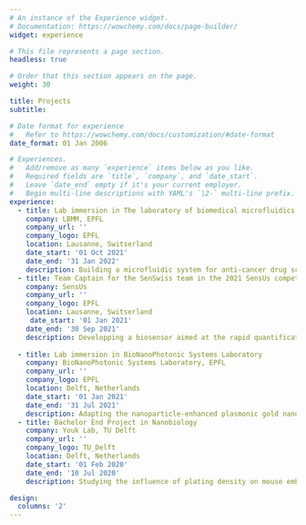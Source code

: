 ```yaml
---
# An instance of the Experience widget.
# Documentation: https://wowchemy.com/docs/page-builder/
widget: experience

# This file represents a page section.
headless: true

# Order that this section appears on the page.
weight: 30

title: Projects
subtitle:

# Date format for experience
#   Refer to https://wowchemy.com/docs/customization/#date-format
date_format: 01 Jan 2006

# Experiences.
#   Add/remove as many `experience` items below as you like.
#   Required fields are `title`, `company`, and `date_start`.
#   Leave `date_end` empty if it's your current employer.
#   Begin multi-line descriptions with YAML's `|2-` multi-line prefix.
experience:
  - title: Lab immersion in The laboratory of biomedical microfluidics (LBMM)
    company: LBMM, EPFL
    company_url: ''
    company_logo: EPFL
    location: Lausanne, Switserland
    date_start: '01 Oct 2021'
    date_end: '31 Jan 2022'
    description: Building a microfluidic system for anti‑cancer drug screening.
  - title: Team Captain for the SenSwiss team in the 2021 SensUs competition
    company: SensUs
    company_url: ''
    company_logo: EPFL
    location: Lausanne, Switserland
     date_start: '01 Jan 2021'
    date_end: '30 Sep 2021'
    description: Developping a biosensor aimed at the rapid quantification of 				  	Hemagglutinin‑1 concentration in saliva.
          
  - title: Lab immersion in BioNanoPhotonic Systems Laboratory
    company: BioNanoPhotonic Systems Laboratory, EPFL
    company_url: ''
    company_logo: EPFL
    location: Delft, Netherlands
    date_start: '01 Jan 2021'
    date_end: '31 Jul 2021'
    description: Adapting the nanoparticle‑enhanced plasmonic gold nanohole array 		sensing to salivary body fluids as well as developing and building of a microfluidic cartridge to decrease time of detection.
  - title: Bachelor End Project in Nanobiology
    company: Youk Lab, TU Delft
    company_url: ''
    company_logo: TU_Delft
    location: Delft, Netherlands
    date_start: '01 Feb 2020'
    date_end: '10 Jul 2020'
    description: Studying the influence of plating density on mouse embryonic 	stem cell survival and differentiation into neural precursors.

design:
  columns: '2'
---
```

